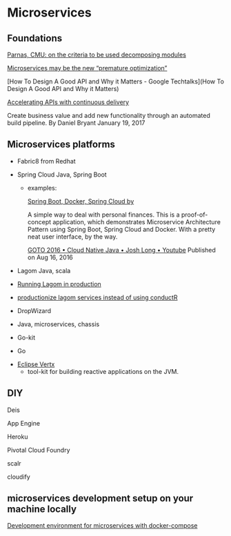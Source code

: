 # Microservices

## Foundations

[Parnas, CMU: on the criteria to be used decomposing modules](https://www.cs.umd.edu/class/spring2003/cmsc838p/Design/criteria.pdf)

[Microservices may be the new “premature optimization”](http://www.ptone.com/dablog/2015/07/microservices-may-be-the-new-premature-optimization/)

[How To Design A Good API and Why it Matters - Google Techtalks](How To Design A Good API and Why it Matters)

[Accelerating APIs with continuous delivery](https://www.oreilly.com/ideas/accelerating-apis-with-continuous-delivery)

Create business value and add new functionality through an automated build pipeline. By Daniel Bryant January 19, 2017

## Microservices platforms

* Fabric8 from Redhat

* Spring Cloud
Java, Spring Boot

  * examples: 

    [Spring Boot, Docker, Spring Cloud by ](https://github.com/sqshq/PiggyMetrics)

      A simple way to deal with personal finances. This is a proof-of-concept application, which demonstrates Microservice Architecture       Pattern using Spring Boot, Spring Cloud and Docker. With a pretty neat user interface, by the way.

    [GOTO 2016 • Cloud Native Java • Josh Long • Youtube](https://www.youtube.com/watch?v=sOP3x6ODQWQ)
      Published on Aug 16, 2016

* Lagom
Java, scala

 - [Running Lagom in production](http://www.lagomframework.com/documentation/1.0.x/java/Overview.html#deploying-to-other-platforms)

 - [productionize lagom services instead of using conductR](https://groups.google.com/forum/#!topic/lagom-framework/xfUjFjCR9ds)

* DropWizard
 - Java, microservices, chassis

* Go-kit
 - Go

* [Eclipse Vertx](http://vertx.io/)
   - tool-kit for building reactive applications on the JVM.

## DIY
Deis

App Engine

Heroku

Pivotal Cloud Foundry

scalr

cloudify

## microservices development setup on your machine locally

[Development environment for microservices with docker-compose](https://www.valentinmihov.com/2015/11/15/microservices-dev-environment-with-docker/)


